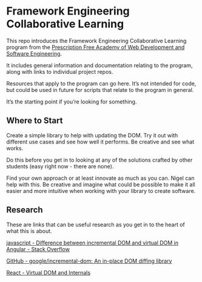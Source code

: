 
# Framework Engineering Collaborative Learning

This repo introduces the Framework Engineering Collaborative Learning program from the [Prescription Free Academy of Web Development and Software Engineering](https://prescriptionfree.academy/).

It includes general information and documentation relating to the program, along with links to individual project repos.

Resources that apply to the program can go here. It’s not intended for code, but could be used in future for  scripts that relate to the program in general.

It’s the starting point if you’re looking for something.

## Where to Start

Create a simple library to help with updating the DOM. Try it out with different use cases and see how well it performs. Be creative and see what works.

Do this before you get in to looking at any of the solutions crafted by other students (easy right now - there are none).

Find your own approach or at least innovate as much as you can. Nigel can help with this. Be creative and imagine what could be possible to make it all easier and more intuitive when working with your library to create software.

## Research

These are links that can be useful research as you get in to the heart of what this is about.

[javascript - Difference between incremental DOM and virtual DOM in Angular - Stack Overflow](https://stackoverflow.com/a/59355911)

[GitHub - google/incremental-dom: An in-place DOM diffing library](https://github.com/google/incremental-dom)

[React - Virtual DOM and Internals](https://legacy.reactjs.org/docs/faq-internals.html)
